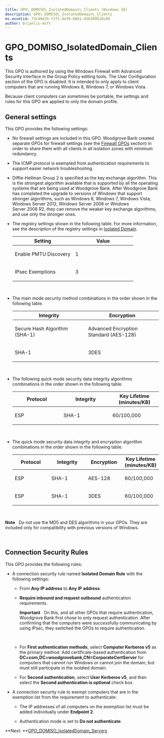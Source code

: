 ```yaml
---
title: GPO\_DOMISO\_IsolatedDomain\_Clients (Windows 10)
description: GPO\_DOMISO\_IsolatedDomain\_Clients
ms.assetid: 73cd9e25-f2f1-4ef6-b0d1-d36209518cd9
author: brianlic-msft
---
```


# GPO\_DOMISO\_IsolatedDomain\_Clients


This GPO is authored by using the Windows Firewall with Advanced Security interface in the Group Policy editing tools. The User Configuration section of the GPO is disabled. It is intended to only apply to client computers that are running Windows 8, Windows 7, or Windows Vista.

Because client computers can sometimes be portable, the settings and rules for this GPO are applied to only the domain profile.

## General settings


This GPO provides the following settings:

-   No firewall settings are included in this GPO. Woodgrove Bank created separate GPOs for firewall settings (see the [Firewall GPOs](firewall-gpos.md) section) in order to share them with all clients in all isolation zones with minimum redundancy.

-   The ICMP protocol is exempted from authentication requirements to support easier network troubleshooting.

-   Diffie-Hellman Group 2 is specified as the key exchange algorithm. This is the strongest algorithm available that is supported by all the operating systems that are being used at Woodgrove Bank. After Woodgrove Bank has completed the upgrade to versions of Windows that support stronger algorithms, such as Windows 8, Windows 7, Windows Vista, Windows Server 2012, Windows Server 2008 or Windows Server 2008 R2, they can remove the weaker key exchange algorithms, and use only the stronger ones.

-   The registry settings shown in the following table. For more information, see the description of the registry settings in [Isolated Domain](isolated-domain.md).

    <table>
    <colgroup>
    <col width="50%" />
    <col width="50%" />
    </colgroup>
    <thead>
    <tr class="header">
    <th>Setting</th>
    <th>Value</th>
    </tr>
    </thead>
    <tbody>
    <tr class="odd">
    <td><p>Enable PMTU Discovery</p></td>
    <td><p>1</p></td>
    </tr>
    <tr class="even">
    <td><p>IPsec Exemptions</p></td>
    <td><p>3</p></td>
    </tr>
    </tbody>
    </table>

     

-   The main mode security method combinations in the order shown in the following table.

    <table>
    <colgroup>
    <col width="50%" />
    <col width="50%" />
    </colgroup>
    <thead>
    <tr class="header">
    <th>Integrity</th>
    <th>Encryption</th>
    </tr>
    </thead>
    <tbody>
    <tr class="odd">
    <td><p>Secure Hash Algorithm (SHA-1)</p></td>
    <td><p>Advanced Encryption Standard (AES-128)</p></td>
    </tr>
    <tr class="even">
    <td><p>SHA-1</p></td>
    <td><p>3DES</p></td>
    </tr>
    </tbody>
    </table>

     

-   The following quick mode security data integrity algorithms combinations in the order shown in the following table.

    <table>
    <colgroup>
    <col width="33%" />
    <col width="33%" />
    <col width="33%" />
    </colgroup>
    <thead>
    <tr class="header">
    <th>Protocol</th>
    <th>Integrity</th>
    <th>Key Lifetime (minutes/KB)</th>
    </tr>
    </thead>
    <tbody>
    <tr class="odd">
    <td><p>ESP</p></td>
    <td><p>SHA-1</p></td>
    <td><p>60/100,000</p></td>
    </tr>
    </tbody>
    </table>

     

-   The quick mode security data integrity and encryption algorithm combinations in the order shown in the following table.

    <table>
    <colgroup>
    <col width="25%" />
    <col width="25%" />
    <col width="25%" />
    <col width="25%" />
    </colgroup>
    <thead>
    <tr class="header">
    <th>Protocol</th>
    <th>Integrity</th>
    <th>Encryption</th>
    <th>Key Lifetime (minutes/KB)</th>
    </tr>
    </thead>
    <tbody>
    <tr class="odd">
    <td><p>ESP</p></td>
    <td><p>SHA-1</p></td>
    <td><p>AES-128</p></td>
    <td><p>60/100,000</p></td>
    </tr>
    <tr class="even">
    <td><p>ESP</p></td>
    <td><p>SHA-1</p></td>
    <td><p>3DES</p></td>
    <td><p>60/100,000</p></td>
    </tr>
    </tbody>
    </table>

     

**Note**  
Do not use the MD5 and DES algorithms in your GPOs. They are included only for compatibility with previous versions of Windows.

 

## Connection Security Rules


This GPO provides the following rules:

-   A connection security rule named **Isolated Domain Rule** with the following settings:

    -   From **Any IP address** to **Any IP address**.

    -   **Require inbound and request outbound** authentication requirements.

        **Important**  
        On this, and all other GPOs that require authentication, Woodgrove Bank first chose to only request authentication. After confirming that the computers were successfully communicating by using IPsec, they switched the GPOs to require authentication.

         

    -   For **First authentication methods**, select **Computer Kerberos v5** as the primary method. Add certificate-based authentication from **DC=com,DC=woodgrovebank,CN=CorporateCertServer** for computers that cannot run Windows or cannot join the domain, but must still participate in the isolated domain.

    -   For **Second authentication**, select **User Kerberos v5**, and then select the **Second authentication is optional** check box.

-   A connection security rule to exempt computers that are in the exemption list from the requirement to authenticate:

    -   The IP addresses of all computers on the exemption list must be added individually under **Endpoint 2**.

    -   Authentication mode is set to **Do not authenticate**.

**Next: **[GPO\_DOMISO\_IsolatedDomain\_Servers](gpo-domiso-isolateddomain-servers.md)

 

 





